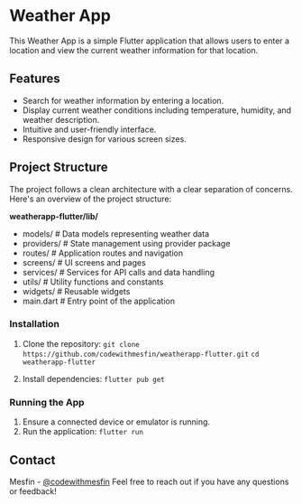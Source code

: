 # Weather App

  
This Weather App is a simple Flutter application that allows users to enter a location and view the current weather information for that location.


## Features
- Search for weather information by entering a location.
- Display current weather conditions including temperature, humidity, and weather description.
- Intuitive and user-friendly interface.
- Responsive design for various screen sizes.

## Project Structure
The project follows a clean architecture with a clear separation of concerns. Here's an overview of the project structure:

**weatherapp-flutter/lib/**
- models/         # Data models representing weather data 
- providers/      # State management using provider package
- routes/         # Application routes and navigation
- screens/        # UI screens and pages
- services/       # Services for API calls and data handling
- utils/          # Utility functions and constants
- widgets/        # Reusable widgets
- main.dart       # Entry point of the application

### Installation
1.  Clone the repository:
`git clone https://github.com/codewithmesfin/weatherapp-flutter.git`
`cd weatherapp-flutter`

2. Install dependencies:
`flutter pub get`

### Running the App

1.  Ensure a connected device or emulator is running.
2.  Run the application:
`flutter run`



## Contact

Mesfin - [@codewithmesfin](https://github.com/codewithmesfin)
Feel free to reach out if you have any questions or feedback!